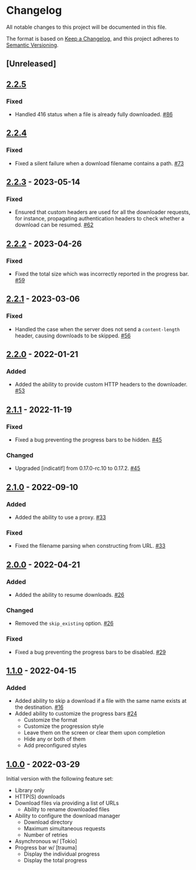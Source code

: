 # Changelog

All notable changes to this project will be documented in this file.

The format is based on [Keep a Changelog](https://keepachangelog.com/en/1.0.0/),
and this project adheres to
[Semantic Versioning](https://semver.org/spec/v2.0.0.html).

## [Unreleased]

## [2.2.5]

### Fixed

- Handled 416 status when a file is already fully downloaded. [#86]

[#86]: https://github.com/rgreinho/trauma/pull/86
[2.2.5]: https://github.com/rgreinho/trauma/releases/tag/2.2.5

## [2.2.4]

### Fixed

- Fixed a silent failure when a download filename contains a path. [#73]

[#73]: https://github.com/rgreinho/trauma/pull/73
[2.2.4]: https://github.com/rgreinho/trauma/releases/tag/2.2.4

## [2.2.3] - 2023-05-14

### Fixed

- Ensured that custom headers are used for all the downloader requests, for
  instance, propagating authentication headers to check whether a download can
  be resumed. [#62]

[#62]: https://github.com/rgreinho/trauma/pull/62
[2.2.3]: https://github.com/rgreinho/trauma/releases/tag/2.2.3

## [2.2.2] - 2023-04-26

### Fixed

- Fixed the total size which was incorrectly reported in the progress bar. [#59]

[#59]: https://github.com/rgreinho/trauma/pull/59
[2.2.2]: https://github.com/rgreinho/trauma/releases/tag/2.2.2

## [2.2.1] - 2023-03-06

### Fixed

- Handled the case when the server does not send a `content-length` header,
  causing downloads to be skipped. [#56]

[#56]: https://github.com/rgreinho/trauma/pull/56
[2.2.1]: https://github.com/rgreinho/trauma/releases/tag/2.2.1

## [2.2.0] - 2022-01-21

### Added

- Added the ability to provide custom HTTP headers to the downloader. [#53]

[#53]: https://github.com/rgreinho/trauma/pull/53
[2.2.0]: https://github.com/rgreinho/trauma/releases/tag/2.2.0

## [2.1.1] - 2022-11-19

### Fixed

- Fixed a bug preventing the progress bars to be hidden. [#45]

### Changed

- Upgraded [indicatif] from 0.17.0-rc.10 to 0.17.2. [#45]

[#45]: https://github.com/rgreinho/trauma/pull/45
[2.1.1]: https://github.com/rgreinho/trauma/releases/tag/2.1.1

## [2.1.0] - 2022-09-10

### Added

- Added the ability to use a proxy. [#33]

### Fixed

- Fixed the filename parsing when constructing from URL. [#33]

[#33]: https://github.com/rgreinho/trauma/pull/33
[2.1.0]: https://github.com/rgreinho/trauma/releases/tag/2.1.0

## [2.0.0] - 2022-04-21

### Added

- Added the ability to resume downloads. [#26]

### Changed

- Removed the `skip_existing` option. [#26]

### Fixed

- Fixed a bug preventing the progress bars to be disabled. [#29]

[#26]: https://github.com/rgreinho/trauma/pull/26
[#29]: https://github.com/rgreinho/trauma/pull/29
[2.0.0]: https://github.com/rgreinho/trauma/releases/tag/2.0.0

## [1.1.0] - 2022-04-15

### Added

- Added ability to skip a download if a file with the same name exists at the
  destination. [#16]
- Added ability to customize the progress bars [#24]
  - Customize the format
  - Customize the progression style
  - Leave them on the screen or clear them upon completion
  - Hide any or both of them
  - Add preconfigured styles

[#16]: https://github.com/rgreinho/trauma/pull/16
[#24]: https://github.com/rgreinho/trauma/pull/24
[1.1.0]: https://github.com/rgreinho/trauma/releases/tag/1.1.0

## [1.0.0] - 2022-03-29

Initial version with the following feature set:

- Library only
- HTTP(S) downloads
- Download files via providing a list of URLs
  - Ability to rename downloaded files
- Ability to configure the download manager
  - Download directory
  - Maximum simultaneous requests
  - Number of retries
- Asynchronous w/ [Tokio]
- Progress bar w/ [trauma]
  - Display the individual progress
  - Display the total progress

[1.0.0]: https://github.com/rgreinho/trauma/releases/tag/1.0.0
